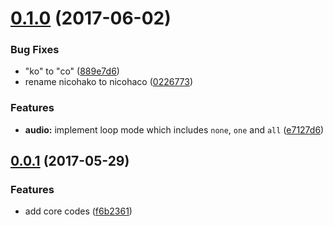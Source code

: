 <a name="0.1.0"></a>
# [0.1.0](https://github.com/abouthiroppy/nicohaco/compare/v0.0.1...v0.1.0) (2017-06-02)


### Bug Fixes

* "ko" to "co" ([889e7d6](https://github.com/abouthiroppy/nicohaco/commit/889e7d6))
* rename nicohako to nicohaco ([0226773](https://github.com/abouthiroppy/nicohaco/commit/0226773))


### Features

* **audio:** implement loop mode which includes `none`, `one` and `all` ([e7127d6](https://github.com/abouthiroppy/nicohaco/commit/e7127d6))



<a name="0.0.1"></a>
## [0.0.1](https://github.com/abouthiroppy/nicohaco/compare/0.0.1...v0.0.1) (2017-05-29)


### Features

* add core codes ([f6b2361](https://github.com/abouthiroppy/nicohaco/commit/f6b2361))



